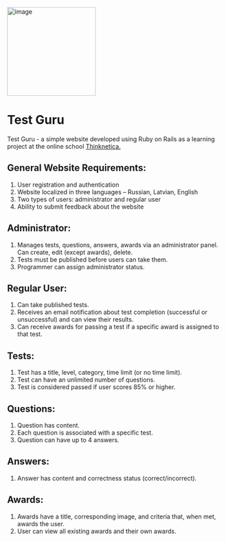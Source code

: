 <img width="206" alt="image" src="https://github.com/lbrezgin/test-guru/assets/90979712/bb5e1f83-4473-4761-9b96-bb8ad28271c7">

<h1>Test Guru</h1>

<p>Test Guru - a simple website developed using Ruby on Rails as a learning project at the online school <a href="https://thinknetica.com" target="_blank">Thinknetica.</a></p>
<h2>General Website Requirements:</h1>

<ol>
    <li>User registration and authentication</li>
    <li>Website localized in three languages – Russian, Latvian, English</li>
    <li>Two types of users: administrator and regular user</li>
    <li>Ability to submit feedback about the website</li>
</ol>

<h2>Administrator:</h2>

<ol>
    <li>Manages tests, questions, answers, awards via an administrator panel. Can create, edit (except awards), delete.</li>
    <li>Tests must be published before users can take them.</li>
    <li>Programmer can assign administrator status.</li>
</ol>

<h2>Regular User:</h2>
    
<ol>
    <li>Can take published tests.</li>
    <li>Receives an email notification about test completion (successful or unsuccessful) and can view their results.</li>
    <li>Can receive awards for passing a test if a specific award is assigned to that test.</li>
</ol>

<h2>Tests:</h2>
    
<ol>
    <li>Test has a title, level, category, time limit (or no time limit).</li>
    <li>Test can have an unlimited number of questions.</li>
    <li>Test is considered passed if user scores 85% or higher.</li>
</ol>

<h2>Questions:</h2>

<ol>
    <li>Question has content.</li>
    <li>Each question is associated with a specific test.</li>
    <li>Question can have up to 4 answers.</li>
</ol>

<h2>Answers:</h2>
    
<ol>
    <li>Answer has content and correctness status (correct/incorrect).</li>
</ol>

<h2>Awards:</h2>

<ol>
    <li>Awards have a title, corresponding image, and criteria that, when met, awards the user.</li>
    <li>User can view all existing awards and their own awards.</li>
</ol>

